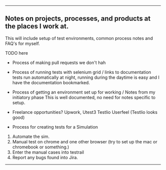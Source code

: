 ------------------------------------------------------------------------------------------

## Notes on projects, processes, and products at the places I work at.
  
  This will include setup of test environments, common process notes and FAQ's for myself.

  TODO here

- Process of making pull requests
  we don't hah

- Process of running tests with selenium grid / links to documentation
  tests run automatically at night, running during the daytime is easy and I have the documentation bookmarked.

- Process of getting an environment set up for working / Notes from my initiatory phase
  This is well documented, no need for notes specific to setup.

- Freelance opportunities? Upwork, Utest3 Testlio Userfeel (Testlio looks good)

- Process for creating tests for a Simulation
1. Automate the sim.
2. Manual test on chrome and one other browser (try to set up the mac or chromebook or something.)
3. Enter the manual cases into testrail
4. Report any bugs found into Jira.


------------------------------------------------------------------------------------------